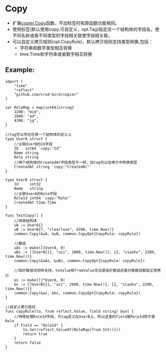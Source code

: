 # Copy
+ 扩展[copier.Copy](https://github.com/jinzhu/copier)函数，不加标签时和原函数功能相同。
+ 使用标签(默认使用copy,可自定义，opt.Tag)指定另一个结构体的字段名，使不同名称或者不同类型的字段相关联使字段相关联。
+ 可以自定义拷贝规则(opt.CopyRule)，默认拷贝规则支持类型转换,包括：
    + 字符串和数字类型相互转换
    + time.Time和字符串或者数字相互转换

## Example: 
```
import (
    "time"
    "reflect"
    "github.com/crud-bird/copier"
)

var RoleMap = map[int64]string{
    2200: "mid",
    2800: "ad",
    4396: "jg",
}

//tag可以写在任意一个结构体的定义上
type UserA struct {
    //关联UserB的Id字段
    ID   int64 `copy:"Id"`
    Name string
    Role string
    //两个结构体的CreatedAt字段类型不一样，加tag可以在拷贝中转换类型
    CreatedAt string `copy:"CreatedAt"`
}

type UserB struct {
    Id     int32
    Name   string
    //关联UserA的Role字段
    RoleId int64 `copy:"Role"`
    CreatedAt time.Time
}

func TestCopy() {
    //简单结构体
    uA := UserA{}
    uB := UserB{7, "clearlove", 4396, time.Now()}
    common.Copy(&uA, &uB, common.CopyOpt{CopyRule: copyRule})

    //数组
    uAs := make([]UserA, 0)
    uBs := []UserB{{1, "uzi", 2800, time.Now()}, {2, "xiaohu", 2200, time.Now()}}
    common.Copy(&uAs, &uBs, common.CopyOpt{CopyRule: copyRule})

    //指针数组也同样支持，toValue和fromValue无论是指针数组还是对象数组都能正常拷贝
    as := make([]*UserA, 0)
    bs := []UserB{{1, "uzi", 2800, time.Now()}, {2, "xiaohu", 2200, time.Now()}}
    common.Copy(&as, &bs, common.CopyOpt{CopyRule: copyRule})
}

//自定义拷贝规则
func copyRule(to, from reflect.Value, field string) bool {
    //特殊处理RoleId字段，为tag定义在UserB上，所以这里的field是RoleId而不是Role
    if field == "RoleId" {
    	to.Set(reflect.ValueOf(RoleMap[from.Int()]))
    	return true
    }
    return false
}
```
